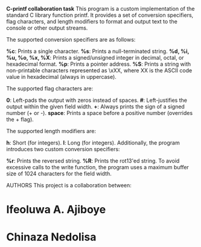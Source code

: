 **C-printf collaboration task**
This program is a custom implementation of the standard C library function printf. It provides a set of conversion specifiers, flag characters, and length modifiers to format and output text to the console or other output streams.

The supported conversion specifiers are as follows:

**%c**: Prints a single character.
**%s**: Prints a null-terminated string.
**%d, %i, %u, %o, %x, %X**: Prints a signed/unsigned integer in decimal, octal, or hexadecimal format.
**%p**: Prints a pointer address.
**%S**: Prints a string with non-printable characters represented as \xXX, where XX is the ASCII code value in hexadecimal (always in uppercase).

The supported flag characters are:

**0**: Left-pads the output with zeros instead of spaces.
**#**: Left-justifies the output within the given field width.
**+**: Always prints the sign of a signed number (+ or -).
**space**: Prints a space before a positive number (overrides the + flag).

The supported length modifiers are:

**h**: Short (for integers).
**l**: Long (for integers).
Additionally, the program introduces two custom conversion specifiers:

**%r**: Prints the reversed string.
**%R**: Prints the rot13'ed string.
To avoid excessive calls to the write function, the program uses a maximum buffer size of 1024 characters for the field width.

AUTHORS
This project is a collaboration between:
# **Ifeoluwa A. Ajiboye**
# **Chinaza Nedolisa**
